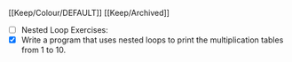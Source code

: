[[Keep/Colour/DEFAULT]] [[Keep/Archived]] 

- [ ] Nested Loop Exercises:
- [X] Write a program that uses nested loops to print the multiplication tables from 1 to 10.
